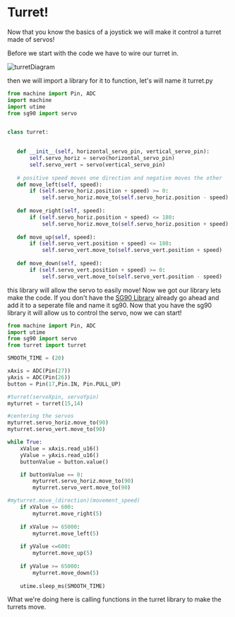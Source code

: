 # Turret!

Now that you know the basics of a joystick we will make it control a turret made of servos!  

Before we start with the code we have to wire our turret in. 

![turretDiagram](https://github.com/javaplus/PicoProjects/blob/main/images/turret6_bb.png?raw=true)



 then we will import a library for it to function, let's will name it turret.py

 ```python
from machine import Pin, ADC
import machine
import utime
from sg90 import servo


class turret:

    
    def __init__(self, horizontal_servo_pin, vertical_servo_pin):
        self.servo_horiz = servo(horizontal_servo_pin)
        self.servo_vert = servo(vertical_servo_pin)
    
    # positive speed moves one direction and negative moves the other
    def move_left(self, speed):
        if (self.servo_horiz.position + speed) >= 0:
            self.servo_horiz.move_to(self.servo_horiz.position - speed)
            
    def move_right(self, speed):
        if (self.servo_horiz.position + speed) <= 180:
            self.servo_horiz.move_to(self.servo_horiz.position + speed)
            
    def move_up(self, speed):
        if (self.servo_vert.position + speed) <= 180:
            self.servo_vert.move_to(self.servo_vert.position + speed) 
        
    def move_down(self, speed):
        if (self.servo_vert.position + speed) >= 0:
            self.servo_vert.move_to(self.servo_vert.position - speed)
 ```

this library will allow the servo to easily move! Now we got our library lets make the code. If you don't have the [SG90 Library](https://raw.githubusercontent.com/javaplus/PicoProjects/main/servos/sg90.py) already go ahead and add it to a seperate file and name it sg90.
Now that you have the sg90 library it will allow us to control the servo, now we can start!

```python
from machine import Pin, ADC
import utime
from sg90 import servo
from turret import turret

SMOOTH_TIME = (20)

xAxis = ADC(Pin(27))
yAxis = ADC(Pin(26))
button = Pin(17,Pin.IN, Pin.PULL_UP)

#turret(servoXpin, servoYpin)
myturret = turret(15,14)

#centering the servos
myturret.servo_horiz.move_to(90)
myturret.servo_vert.move_to(90)

while True:
    xValue = xAxis.read_u16()
    yValue = yAxis.read_u16()
    buttonValue = button.value()

    if buttonValue == 0:
        myturret.servo_horiz.move_to(90)
        myturret.servo_vert.move_to(90)

#myturret.move_(direction)(movement_speed)
    if xValue <= 600:
        myturret.move_right(5)
   
    if xValue >= 65000:
        myturret.move_left(5)
         
    if yValue <=600:
        myturret.move_up(5)
        
    if yValue >= 65000:
        myturret.move_down(5)
        
    utime.sleep_ms(SMOOTH_TIME)           
```

  What we're doing here is calling functions in the turret library to make the turrets move.
